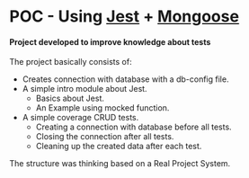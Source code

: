 # POC - Using [Jest](https://jestjs.io/) + [Mongoose](https://mongoosejs.com/docs/guide.html)

#### Project developed to improve knowledge about tests

The project basically consists of:
- Creates connection with database with a db-config file.
- A simple intro module about Jest.
    - Basics about Jest.
    - An Example using mocked function.
- A simple coverage CRUD tests.
    - Creating a connection with database before all tests.
    - Closing the connection after all tests.
    - Cleaning up the created data after each test.

The structure was thinking based on a Real Project System.
